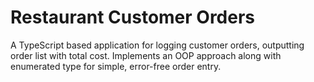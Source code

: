 # Restaurant Customer Orders
A TypeScript based application for logging customer orders, outputting order list with total cost. Implements an OOP approach along with enumerated type for simple, error-free order entry.
